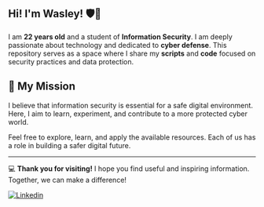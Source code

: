 ## Hi! I'm Wasley! 🛡️🔐

I am **22 years old** and a student of **Information Security**. I am deeply passionate about technology and dedicated to **cyber defense**. This repository serves as a space where I share my **scripts** and **code** focused on security practices and data protection.

## 🚀 My Mission
I believe that information security is essential for a safe digital environment. Here, I aim to learn, experiment, and contribute to a more protected cyber world.

Feel free to explore, learn, and apply the available resources. Each of us has a role in building a safer digital future.

---

💻 **Thank you for visiting!** I hope you find useful and inspiring information. Together, we can make a difference!


[![Linkedin](https://img.shields.io/badge/LinkedIn-0077B5?style=for-the-badge&logo=linkedin&logoColor=white)](https://www.linkedin.com/in/wdavi)

